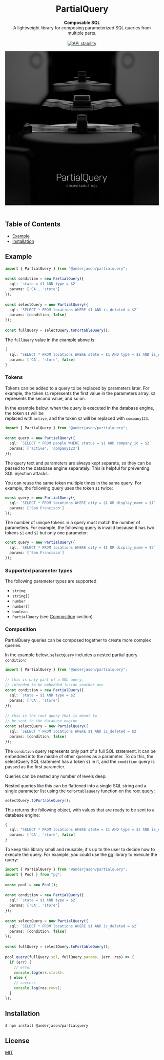 <h1 align="center">PartialQuery</h1>

<div align="center">
  <strong>Composable SQL</strong>
</div>
<div align="center">
  A lightweight library for composing parameterized SQL queries from multiple parts.
</div>

<br />

<div align="center">
  <!-- Stability -->
  <a href="https://nodejs.org/api/documentation.html#documentation_stability_index">
    <img src="https://img.shields.io/badge/stability-experimental-orange.svg?style=flat-square"
      alt="API stability" />
  </a>
</div>

<br />

<div align="center">
<img src="docs/images/partialquery.jpg?raw=true" alt="Project image" />
</div>

<br />

## Table of Contents

- [Example](#example)
- [Installation](#installation)

## Example

```typescript
import { PartialQuery } from "@anderjason/partialquery";

const condition = new PartialQuery({
  sql: `state = $1 AND type = $2`
  params: ['CA', 'store']
});

const selectQuery = new PartialQuery({
  sql: `SELECT * FROM locations WHERE $1 AND is_deleted = $2`
  params: [condition, false]
});

const fullQuery = selectQuery.toPortableQuery();
```

The `fullQuery` value in the example above is:

```typescript
{
  sql: "SELECT * FROM locations WHERE state = $1 AND type = $2 AND is_deleted = $3",
  params: ['CA', 'store', false]
}
```

### Tokens

Tokens can be added to a query to be replaced by parameters later. For example, the token `$1` represents the first value in the parameters array. `$2` represents the second value, and so on.

In the example below, when the query is executed in the database engine, the token `$1` will be  
replaced with `active`, and the token `$2` will be replaced with `company123`.

```typescript
import { PartialQuery } from "@anderjason/partialquery";

const query = new PartialQuery({
  sql: `SELECT * FROM people WHERE status = $1 AND company_id = $2`
  params: ['active', 'company123']
});
```

The query text and parameters are always kept separate, so they can be passed to the database engine separately. This is helpful for preventing SQL injection attacks.

You can reuse the same token multiple times in the same query. For example, the following query uses the token `$1` twice:

```typescript
const query = new PartialQuery({
  sql: `SELECT * FROM locations WHERE city = $1 OR display_name = $1`
  params: ['San Francisco']
});
```

The number of unique tokens in a query must match the number of parameters. For example, the following query is invalid because it has two tokens `$1` and `$2` but only one parameter:

```typescript
const query = new PartialQuery({
  sql: `SELECT * FROM locations WHERE city = $1 OR display_name = $2`
  params: ['San Francisco']
});
```

### Supported parameter types

The following parameter types are supported:

- `string`
- `string[]`
- `number`
- `number[]`
- `boolean`
- `PartialQuery` (see [Composition](#composition) section)

### Composition

PartialQuery queries can be composed together to create more complex queries.

In the example below, `selectQuery` includes a nested partial query `condition`:

```typescript
import { PartialQuery } from "@anderjason/partialquery";

// this is only part of a SQL query,
// intended to be embedded inside another one
const condition = new PartialQuery({
  sql: `state = $1 AND type = $2`
  params: ['CA', 'store']
});

// this is the root query that is meant to
// be sent to the database engine
const selectQuery = new PartialQuery({
  sql: `SELECT * FROM locations WHERE $1 AND is_deleted = $2`
  params: [condition, false]
});
```

The `condition` query represents only part of a full SQL statement. It can be embedded into the middle of other queries as a parameter. To do this, the selectQuery SQL statement has a token `$1` in it, and the `condition` query is passed as the first parameter.

Queries can be nested any number of levels deep.

Nested queries like this can be flattened into a single SQL string and a single parameter list using the `toPortableQuery` function on the root query:

```typescript
selectQuery.toPortableQuery();
```

This returns the following object, with values that are ready to be sent to a database engine:

```typescript
{
  sql: "SELECT * FROM locations WHERE state = $1 AND type = $2 AND is_deleted = $3",
  params: ['CA', 'store', false]
}
```

To keep this library small and reusable, it's up to the user to decide how to execute the query. For example, you could use the [pg](https://www.npmjs.com/package/pg) library to execute the query:

```typescript
import { PartialQuery } from "@anderjason/partialquery";
import { Pool } from "pg";

const pool = new Pool();

const condition = new PartialQuery({
  sql: `state = $1 AND type = $2`
  params: ['CA', 'store']
});

const selectQuery = new PartialQuery({
  sql: `SELECT * FROM locations WHERE $1 AND is_deleted = $2`
  params: [condition, false]
});

const fullQuery = selectQuery.toPortableQuery();

pool.query(fullQuery.sql, fullQuery.params, (err, res) => {
  if (err) {
    // error
    console.log(err.stack);
  } else {
    // success
    console.log(res.rows);
  }
});
```

## Installation

```sh
$ npm install @anderjason/partialquery
```

## License

[MIT](https://tldrlegal.com/license/mit-license)
